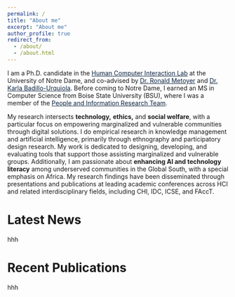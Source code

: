```yaml
---
permalink: /
title: "About me"
excerpt: "About me"
author_profile: true
redirect_from:
  - /about/
  - /about.html
---
```


I am a Ph.D. candidate in the <a href="https://hci.nd.edu/" style="color: #0C2340; text-decoration:underline" target="_blank">Human Computer Interaction Lab</a> at the University of Notre Dame, and co-advised by <a href="https://engineering.nd.edu/faculty/ronald-metoyer/" style="color: #0C2340; text-decoration:underline" target="_blank">Dr. Ronald Metoyer</a> and
<a href="https://engineering.nd.edu/faculty/karla-badillo-urquiola/" style="color: #0C2340; text-decoration:underline" target="_blank">Dr. Karla Badillo-Urquiola</a>. Before coming to Notre Dame, I earned an MS in Computer Science from Boise State University (BSU), where I was a member of the <a href="https://piret.info/" style="color: #0C2340; text-decoration:underline" target="_blank">People and Information Research Team</a>.

My research intersects **technology,** **ethics,** and **social welfare**, with a particular focus on empowering marginalized and vulnerable communities through digital solutions. I do empirical research in knowledge management and artificial intelligence, primarily through ethnography and participatory design research. My work is dedicated to designing, developing, and evaluating tools that support those assisting marginalized and vulnerable groups. Additionally, I am passionate about **enhancing AI and technology literacy** among underserved communities in the Global South, with a special emphasis on Africa. My research findings have been disseminated through presentations and publications at leading academic conferences across HCI and related interdisciplinary fields, including CHI, IDC, ICSE, and FAccT.


Latest News
======
hhh

Recent Publications
======
hhh
